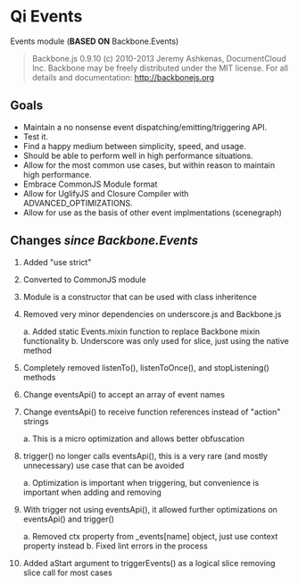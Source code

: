 # Qi Events

Events module (**BASED ON** Backbone.Events)

> Backbone.js 0.9.10
> (c) 2010-2013 Jeremy Ashkenas, DocumentCloud Inc.
> Backbone may be freely distributed under the MIT license.
> For all details and documentation:
> http://backbonejs.org

## Goals

- Maintain a no nonsense event dispatching/emitting/triggering API.
- Test it.
- Find a happy medium between simplicity, speed, and usage.
- Should be able to perform well in high performance situations.
- Allow for the most common use cases, but within reason to maintain high performance.
- Embrace CommonJS Module format
- Allow for UglifyJS and Closure Compiler with ADVANCED_OPTIMIZATIONS.
- Allow for use as the basis of other event implmentations (scenegraph)

## Changes *since Backbone.Events*

1. Added "use strict"
2. Converted to CommonJS module
3. Module is a constructor that can be used with class inheritence
4. Removed very minor dependencies on underscore.js and Backbone.js

    a. Added static Events.mixin function to replace Backbone mixin functionality
    b. Underscore was only used for slice, just using the native method

5. Completely removed listenTo(), listenToOnce(), and stopListening() methods
6. Change eventsApi() to accept an array of event names
7. Change eventsApi() to receive function references instead of "action" strings

    a. This is a micro optimization and allows better obfuscation

8. trigger() no longer calls eventsApi(), this is a very rare (and mostly unnecessary) use case that can be avoided

    a. Optimization is important when triggering, but convenience is important when adding and removing

9. With trigger not using eventsApi(), it allowed further optimizations on eventsApi() and trigger()

    a. Removed ctx property from _events[name] object, just use context property instead
    b. Fixed lint errors in the process

10. Added aStart argument to triggerEvents() as a logical slice removing slice call for most cases
